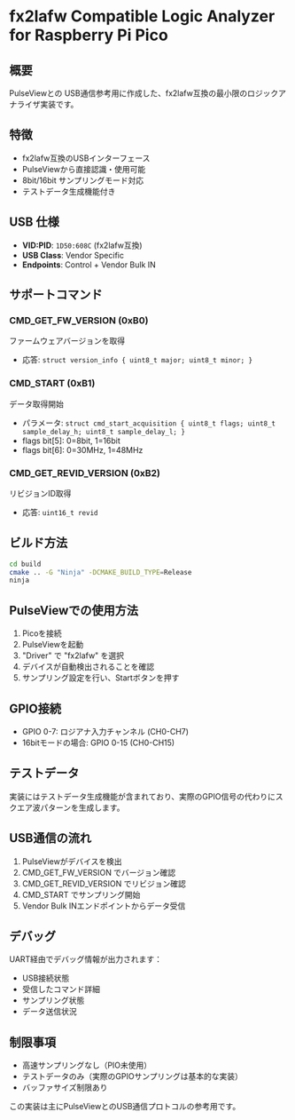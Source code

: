 # fx2lafw Compatible Logic Analyzer for Raspberry Pi Pico

## 概要

PulseViewとの USB通信参考用に作成した、fx2lafw互換の最小限のロジックアナライザ実装です。

## 特徴

- fx2lafw互換のUSBインターフェース
- PulseViewから直接認識・使用可能
- 8bit/16bit サンプリングモード対応
- テストデータ生成機能付き

## USB 仕様

- **VID:PID**: `1D50:608C` (fx2lafw互換)
- **USB Class**: Vendor Specific
- **Endpoints**: Control + Vendor Bulk IN

## サポートコマンド

### CMD_GET_FW_VERSION (0xB0)
ファームウェアバージョンを取得
- 応答: `struct version_info { uint8_t major; uint8_t minor; }`

### CMD_START (0xB1)
データ取得開始
- パラメータ: `struct cmd_start_acquisition { uint8_t flags; uint8_t sample_delay_h; uint8_t sample_delay_l; }`
- flags bit[5]: 0=8bit, 1=16bit
- flags bit[6]: 0=30MHz, 1=48MHz

### CMD_GET_REVID_VERSION (0xB2)
リビジョンID取得
- 応答: `uint16_t revid`

## ビルド方法

```bash
cd build
cmake .. -G "Ninja" -DCMAKE_BUILD_TYPE=Release
ninja
```

## PulseViewでの使用方法

1. Picoを接続
2. PulseViewを起動
3. "Driver" で "fx2lafw" を選択
4. デバイスが自動検出されることを確認
5. サンプリング設定を行い、Startボタンを押す

## GPIO接続

- GPIO 0-7: ロジアナ入力チャンネル (CH0-CH7)
- 16bitモードの場合: GPIO 0-15 (CH0-CH15)

## テストデータ

実装にはテストデータ生成機能が含まれており、実際のGPIO信号の代わりにスクエア波パターンを生成します。

## USB通信の流れ

1. PulseViewがデバイスを検出
2. CMD_GET_FW_VERSION でバージョン確認
3. CMD_GET_REVID_VERSION でリビジョン確認
4. CMD_START でサンプリング開始
5. Vendor Bulk INエンドポイントからデータ受信

## デバッグ

UART経由でデバッグ情報が出力されます：
- USB接続状態
- 受信したコマンド詳細
- サンプリング状態
- データ送信状況

## 制限事項

- 高速サンプリングなし（PIO未使用）
- テストデータのみ（実際のGPIOサンプリングは基本的な実装）
- バッファサイズ制限あり

この実装は主にPulseViewとのUSB通信プロトコルの参考用です。
